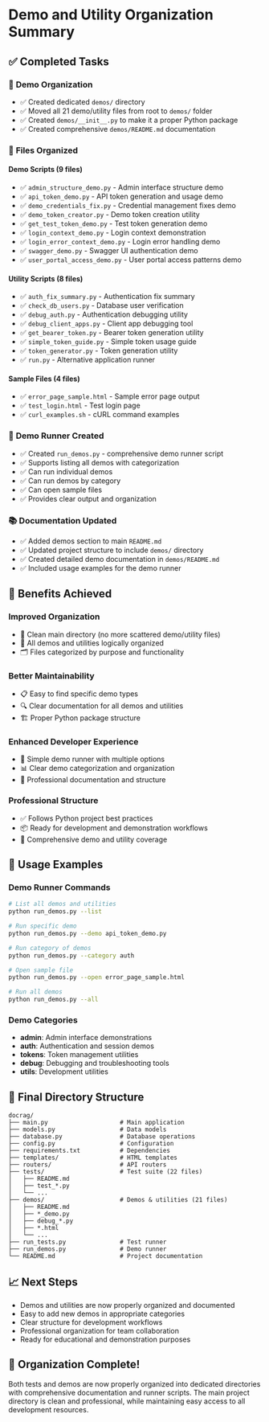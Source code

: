 # Demo and Utility Organization Summary

## ✅ **Completed Tasks**

### 📁 **Demo Organization**
- ✅ Created dedicated `demos/` directory
- ✅ Moved all 21 demo/utility files from root to `demos/` folder
- ✅ Created `demos/__init__.py` to make it a proper Python package
- ✅ Created comprehensive `demos/README.md` documentation

### 🎯 **Files Organized**

#### **Demo Scripts (9 files)**
- ✅ `admin_structure_demo.py` - Admin interface structure demo
- ✅ `api_token_demo.py` - API token generation and usage demo
- ✅ `demo_credentials_fix.py` - Credential management fixes demo
- ✅ `demo_token_creator.py` - Demo token creation utility
- ✅ `get_test_token_demo.py` - Test token generation demo
- ✅ `login_context_demo.py` - Login context demonstration
- ✅ `login_error_context_demo.py` - Login error handling demo
- ✅ `swagger_demo.py` - Swagger UI authentication demo
- ✅ `user_portal_access_demo.py` - User portal access patterns demo

#### **Utility Scripts (8 files)**
- ✅ `auth_fix_summary.py` - Authentication fix summary
- ✅ `check_db_users.py` - Database user verification
- ✅ `debug_auth.py` - Authentication debugging utility
- ✅ `debug_client_apps.py` - Client app debugging tool
- ✅ `get_bearer_token.py` - Bearer token generation utility
- ✅ `simple_token_guide.py` - Simple token usage guide
- ✅ `token_generator.py` - Token generation utility
- ✅ `run.py` - Alternative application runner

#### **Sample Files (4 files)**
- ✅ `error_page_sample.html` - Sample error page output
- ✅ `test_login.html` - Test login page
- ✅ `curl_examples.sh` - cURL command examples

### 🏃 **Demo Runner Created**
- ✅ Created `run_demos.py` - comprehensive demo runner script
- ✅ Supports listing all demos with categorization
- ✅ Can run individual demos
- ✅ Can run demos by category
- ✅ Can open sample files
- ✅ Provides clear output and organization

### 📚 **Documentation Updated**
- ✅ Added demos section to main `README.md`
- ✅ Updated project structure to include `demos/` directory
- ✅ Created detailed demo documentation in `demos/README.md`
- ✅ Included usage examples for the demo runner

## 🎯 **Benefits Achieved**

### **Improved Organization**
- 📁 Clean main directory (no more scattered demo/utility files)
- 📂 All demos and utilities logically organized
- 🗂️ Files categorized by purpose and functionality

### **Better Maintainability**
- 📋 Easy to find specific demo types
- 🔍 Clear documentation for all demos and utilities
- 🏗️ Proper Python package structure

### **Enhanced Developer Experience**
- 🚀 Simple demo runner with multiple options
- 📊 Clear demo categorization and organization
- 🎨 Professional documentation and structure

### **Professional Structure**
- ✅ Follows Python project best practices
- 📦 Ready for development and demonstration workflows
- 🧪 Comprehensive demo and utility coverage

## 🏃 **Usage Examples**

### **Demo Runner Commands**
```bash
# List all demos and utilities
python run_demos.py --list

# Run specific demo
python run_demos.py --demo api_token_demo.py

# Run category of demos
python run_demos.py --category auth

# Open sample file
python run_demos.py --open error_page_sample.html

# Run all demos
python run_demos.py --all
```

### **Demo Categories**
- **admin**: Admin interface demonstrations
- **auth**: Authentication and session demos
- **tokens**: Token management utilities
- **debug**: Debugging and troubleshooting tools
- **utils**: Development utilities

## 📁 **Final Directory Structure**

```
docrag/
├── main.py                    # Main application
├── models.py                  # Data models
├── database.py                # Database operations
├── config.py                  # Configuration
├── requirements.txt           # Dependencies
├── templates/                 # HTML templates
├── routers/                   # API routers
├── tests/                     # Test suite (22 files)
│   ├── README.md
│   ├── test_*.py
│   └── ...
├── demos/                     # Demos & utilities (21 files)
│   ├── README.md
│   ├── *_demo.py
│   ├── debug_*.py
│   ├── *.html
│   └── ...
├── run_tests.py               # Test runner
├── run_demos.py               # Demo runner
└── README.md                  # Project documentation
```

## 📈 **Next Steps**
- Demos and utilities are now properly organized and documented
- Easy to add new demos in appropriate categories
- Clear structure for development workflows
- Professional organization for team collaboration
- Ready for educational and demonstration purposes

## 🎉 **Organization Complete!**

Both tests and demos are now properly organized into dedicated directories with comprehensive documentation and runner scripts. The main project directory is clean and professional, while maintaining easy access to all development resources.
